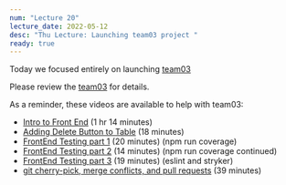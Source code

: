 ```yaml
---
num: "Lecture 20"
lecture_date: 2022-05-12
desc: "Thu Lecture: Launching team03 project "
ready: true
---
```


Today we focused entirely on launching [team03](https://ucsb-cs156.github.io/s22/lab/team03/)

Please review the [team03](https://ucsb-cs156.github.io/s22/lab/team03/) for details.


As a reminder, these videos are available to help with team03:

* [Intro to Front End](https://gauchocast.hosted.panopto.com/Panopto/Pages/Viewer.aspx?id=6a3feb86-018d-4ff9-9212-ae8e015108de)  (1 hr 14 minutes)
* [Adding Delete Button to Table]() (18 minutes)
* [FrontEnd Testing part 1](https://gauchocast.hosted.panopto.com/Panopto/Pages/Viewer.aspx?id=76f95008-fe11-4d69-9463-ae9201678437) (20 minutes) (npm run coverage)
* [FrontEnd Testing part 2](https://gauchocast.hosted.panopto.com/Panopto/Pages/Viewer.aspx?id=ef93222e-3712-4adc-872d-ae9300054f55) (14 minutes) (npm run coverage continued)
* [FrontEnd Testing part 3](https://gauchocast.hosted.panopto.com/Panopto/Pages/Viewer.aspx?id=3601f9cc-6bc1-4225-b1ff-ae9300055dc3) (19 minutes) (eslint and stryker)
* [git cherry-pick, merge conflicts, and pull requests](https://gauchocast.hosted.panopto.com/Panopto/Pages/Viewer.aspx?id=96534068-7bce-47d8-9601-ae9301566ba7) (39 minutes)
